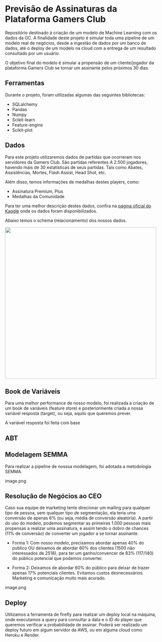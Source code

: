 # Previsão de Assinaturas da Plataforma Gamers Club

Repositório destinado à criação de um modelo de Machine Learning com os dados da GC. A finalidade deste projeto é simular toda uma pipeline de um modelo real de negócios, desde a ingestão de dados por um banco de dados, até o deploy de um modelo na cloud com a entrega de um resultado consultado por um usuário. 

O objetivo final do modelo é simular a propensão de um cliente/jogador da plataforma Gamers Club se tornar um assinante pelos próximos 30 dias.

## Ferramentas

Durante o projeto, foram utilizadas algumas das seguintes bibliotecas:

- SQLalchemy
- Pandas
- Numpy
- Scikit-learn
- Feature-engine
- Scikit-plot

## Dados

Para este projeto utilizaremos dados de partidas que ocorreram nos servidores da Gamers Club. São partidas referentes A 2.500 jogadores, havendo mais de 30 estatísticas de seus partidas. Tais como Abates, Assistências, Mortes, Flash Assist, Head Shot, etc.

Além disso, temos informações de medalhas destes players, como:
- Assinatura Premium, Plus
- Medalhas da Comunidade

Para ter uma melhor descrição destes dados, confira na [página oficial do Kaggle](https://www.kaggle.com/gamersclub/brazilian-csgo-plataform-dataset-by-gamers-club) onde os dados foram disponibilizados.

Abaixo temos o schema (relacionamento) dos nossos dados.

<img src="https://user-images.githubusercontent.com/4283625/157664295-45b60786-92a4-478d-a044-478cdc6261d7.jpg" alt="" width="500">


## Book de Variáveis

Para uma melhor performance de nosso modelo, foi realizada a criação de um book de variáveis (feature store) e posteriormente criada a nossa variável resposta (target), ou seja, aquilo que queremos prever.

A variável resposta foi feita com base 


## ABT

## Modelagem SEMMA

Para realizar a pipeline de nosssa modelagem, foi adotada a metodologia SEMMA.

image.png



## Resolução de Negócios ao CEO

Caso sua equipe de marketing tente direcionar um mailing para qualquer tipo de pessoa, sem qualquer tipo de segmentação, ela teria uma conversão de apenas 6% (ou seja, média de conversão aleatória). A partir do uso do modelo, podemos segmentar as primeiras 1.000 pessoas mais propensas a realizar uma assinatura, e assim tendo o dobro de chances (11% de conversão) de converter um jogador a se tornar assinante.

- Forma 1: Com nosso modelo, precisamos abordar apenas 40% do publico OU deixamos de abordar 60% dos clientes (1500 não interessados de 2518), para ter um ganho/convencer de 83% (117/140) do público potencial que podemos converter.

- Forma 2: Deixamos de abordar 60% do público para deixar de trazer apenas 17% potenciais clientes. Evitamos custos desnecessários. Marketing e comunicação muito mais acurado.

image.png

## Deploy

Utilizamos a ferramenta de firefly para realizar um deploy local na máquina, onde executamos a query para consultar a data e o ID do player que queremos verificar a probabilidade de assinar.
Poderá ser realizado um deploy futuro em algum servidor da AWS, ou em alguma cloud como Heroku e Render.